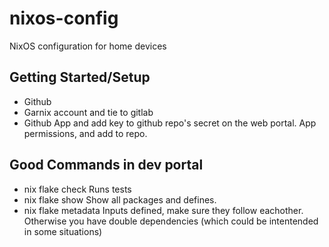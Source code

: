 # nixos-config
NixOS configuration for home devices

## Getting Started/Setup
* Github
* Garnix account and tie to gitlab
* Github App and add key to github repo's secret on the web portal.  App permissions, and add to repo.

## Good Commands in dev portal
* nix flake check
    Runs tests
* nix flake show
    Show all packages and defines.  
* nix flake metadata
    Inputs defined, make sure they follow eachother.  Otherwise you have double dependencies (which could be intentended in some situations)